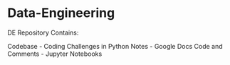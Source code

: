 # Data-Engineering
DE Repository 
Contains:

Codebase - Coding Challenges in Python 
Notes - Google Docs
Code and Comments - Jupyter Notebooks 
